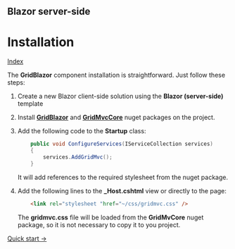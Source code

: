 ## Blazor server-side

# Installation

[Index](Documentation.md)

The **GridBlazor** component installation is straightforward. Just follow these steps:

1. Create a new Blazor client-side solution using the **Blazor (server-side)** template

2. Install [**GridBlazor**](http://nuget.org/packages/GridBlazor/) and [**GridMvcCore**](http://nuget.org/packages/GridMvcCore/) nuget packages on the project.

3. Add the following code to the **Startup** class:
    ```c#
        public void ConfigureServices(IServiceCollection services)
        {
            services.AddGridMvc();
        }
    ```
    It will add references to the required stylesheet from the nuget package.

4. Add the following lines to the **_Host.cshtml** view or directly to the page:
    ```html
        <link rel="stylesheet "href="~/css/gridmvc.css" />
    ```
    The **gridmvc.css** file will be loaded from the **GridMvCore** nuget package, so it is not necessary to copy it to you project.
 
[Quick start ->](Quick_start.md)